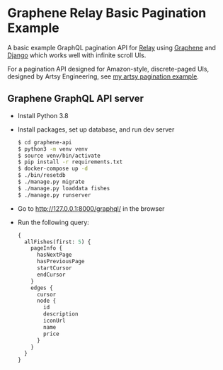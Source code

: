 # Graphene Relay Basic Pagination Example

A basic example GraphQL pagination API for [Relay](https://relay.dev/) using [Graphene](https://graphene-python.org/) and [Django](https://www.djangoproject.com/) which works well with infinite scroll UIs.

For a pagination API designed for Amazon-style, discrete-paged UIs, designed by Artsy Engineering, see [my artsy pagination example](https://github.com/saltycrane/graphene-relay-pagination-example/tree/artsy-example).

## Graphene GraphQL API server

- Install Python 3.8
- Install packages, set up database, and run dev server
    ``` sh
    $ cd graphene-api
    $ python3 -m venv venv
    $ source venv/bin/activate
    $ pip install -r requirements.txt
    $ docker-compose up -d
    $ ./bin/resetdb
    $ ./manage.py migrate
    $ ./manage.py loaddata fishes
    $ ./manage.py runserver
    ```

- Go to http://127.0.0.1:8000/graphql/ in the browser

- Run the following query:
    ``` graphql
    {
      allFishes(first: 5) {
        pageInfo {
          hasNextPage
          hasPreviousPage
          startCursor
          endCursor
        }
        edges {
          cursor
          node {
            id
            description
            iconUrl
            name
            price
          }
        }
      }
    }
    ```
